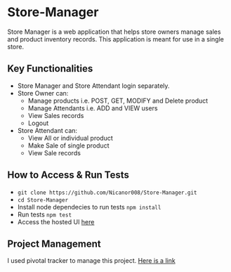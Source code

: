 # Store-Manager
Store Manager is a web application that helps store owners manage sales and product inventory records. This application is meant for use in a single store.

## Key Functionalities
* Store Manager and Store Attendant login separately.
* Store Owner can:
  - Manage products i.e. POST, GET, MODIFY and Delete product
  - Manage Attendants i.e. ADD and VIEW users
  - View Sales records
  - Logout
* Store Attendant can:
  - View All or individual product
  - Make Sale of single product
  - View Sale records

## How to Access & Run Tests
* `git clone https://github.com/Nicanor008/Store-Manager.git`
* `cd Store-Manager`
* Install node dependecies to run tests `npm install`
* Run tests `npm test`
* Access the hosted UI [here](https://nicanor008.github.io/Store-Manager/index.html)

## Project Management
I used pivotal tracker to manage this project. [Here is a link](https://www.pivotaltracker.com/n/projects/2202865)
